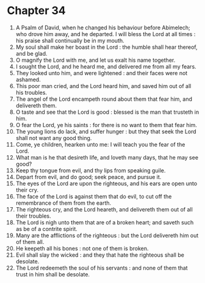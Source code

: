 # Chapter 34

1. A Psalm of David, when he changed his behaviour before Abimelech; who drove him away, and he departed. I will bless the Lord at all times : his praise shall continually be in my mouth.
2. My soul shall make her boast in the Lord : the humble shall hear thereof, and be glad.
3. O magnify the Lord with me, and let us exalt his name together.
4. I sought the Lord, and he heard me, and delivered me from all my fears.
5. They looked unto him, and were lightened : and their faces were not ashamed.
6. This poor man cried, and the Lord heard him, and saved him out of all his troubles.
7. The angel of the Lord encampeth round about them that fear him, and delivereth them.
8. O taste and see that the Lord is good : blessed is the man that trusteth in him.
9. O fear the Lord, ye his saints : for there is no want to them that fear him.
10. The young lions do lack, and suffer hunger : but they that seek the Lord shall not want any good thing.
11. Come, ye children, hearken unto me: I will teach you the fear of the Lord.
12. What man is he that desireth life, and loveth many days, that he may see good?
13. Keep thy tongue from evil, and thy lips from speaking guile.
14. Depart from evil, and do good; seek peace, and pursue it.
15. The eyes of the Lord are upon the righteous, and his ears are open unto their cry.
16. The face of the Lord is against them that do evil, to cut off the remembrance of them from the earth.
17. The righteous cry, and the Lord heareth, and delivereth them out of all their troubles.
18. The Lord is nigh unto them that are of a broken heart; and saveth such as be of a contrite spirit.
19. Many are the afflictions of the righteous : but the Lord delivereth him out of them all.
20. He keepeth all his bones : not one of them is broken.
21. Evil shall slay the wicked : and they that hate the righteous shall be desolate.
22. The Lord redeemeth the soul of his servants : and none of them that trust in him shall be desolate.

